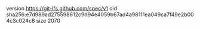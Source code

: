 version https://git-lfs.github.com/spec/v1
oid sha256:e7d989ad275598612c9d94e4059b67ad4a98111ea049ca7f49e2b004c3c024c8
size 2070
